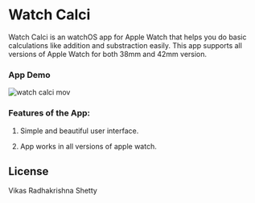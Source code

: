 # Watch Calci
Watch Calci is an watchOS app for Apple Watch that helps you do basic calculations like addition and substraction easily. This app supports all versions of Apple Watch for both 38mm and 42mm version. 

### App Demo 

![watch calci mov](https://user-images.githubusercontent.com/22437872/44064763-ae97f574-9f1b-11e8-9437-ff966fdc3ee3.gif)


### Features of the App:

1) Simple and beautiful user interface. 

2) App works in all versions of apple watch. 


## License

Vikas Radhakrishna Shetty
